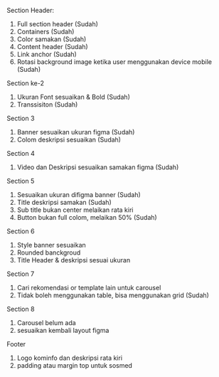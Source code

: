 Section Header:
1. Full section header (Sudah)
2. Containers (Sudah)
3. Color samakan (Sudah)
4. Content header (Sudah)
5. Link anchor (Sudah)
6. Rotasi background image ketika user menggunakan device mobile (Sudah)

Section ke-2
1. Ukuran Font sesuaikan & Bold (Sudah)
2. Transsisiton (Sudah)

Section 3
1. Banner sesuaikan ukuran figma (Sudah)
2. Colom deskripsi sesuaikan (Sudah)

Section 4
1. Video dan Deskripsi sesuaikan samakan figma (Sudah)

Section 5
1. Sesuaikan ukuran difigma banner (Sudah)
2. Title deskripsi samakan (Sudah)
3. Sub title bukan center melaikan rata kiri
4. Button bukan full colom, melaikan 50% (Sudah)

Section 6
1. Style banner sesuaikan
2. Rounded banckgroud
3. Title Header & deskripsi sesuai ukuran

Section 7
1. Cari rekomendasi or template lain untuk carousel
2. Tidak boleh menggunakan table, bisa menggunakan grid (Sudah)

Section 8
1. Carousel belum ada
2. sesuaikan kembali layout figma

Footer
1. Logo kominfo dan deskripsi rata kiri
2. padding atau margin top untuk sosmed

